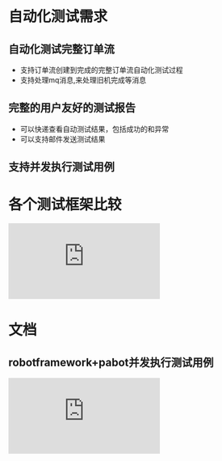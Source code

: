 # 自动化测试需求
## 自动化测试完整订单流
* 支持订单流创建到完成的完整订单流自动化测试过程
* 支持处理mq消息,来处理旧机完成等消息
## 完整的用户友好的测试报告
* 可以快递查看自动测试结果，包括成功的和异常
* 可以支持邮件发送测试结果
## 支持并发执行测试用例


# 各个测试框架比较
![Python测试框架对比----unittest, pytest, nose, robot framework对比](https://www.cnblogs.com/bonelee/p/11122758.html)

# 文档
## robotframework+pabot并发执行测试用例
![使用pabot并行执行robotframework用例](https://www.cnblogs.com/sunshine-blog/p/10069442.html)